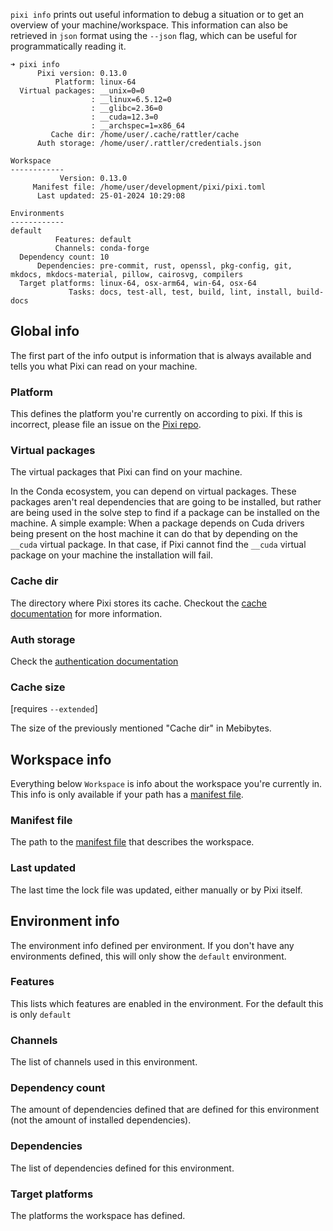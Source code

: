 
`pixi info` prints out useful information to debug a situation or to get an overview of your machine/workspace.
This information can also be retrieved in `json` format using the `--json` flag, which can be useful for programmatically reading it.

```title="Running pixi info in the pixi repo"
➜ pixi info
      Pixi version: 0.13.0
          Platform: linux-64
  Virtual packages: __unix=0=0
                  : __linux=6.5.12=0
                  : __glibc=2.36=0
                  : __cuda=12.3=0
                  : __archspec=1=x86_64
         Cache dir: /home/user/.cache/rattler/cache
      Auth storage: /home/user/.rattler/credentials.json

Workspace
------------
           Version: 0.13.0
     Manifest file: /home/user/development/pixi/pixi.toml
      Last updated: 25-01-2024 10:29:08

Environments
------------
default
          Features: default
          Channels: conda-forge
  Dependency count: 10
      Dependencies: pre-commit, rust, openssl, pkg-config, git, mkdocs, mkdocs-material, pillow, cairosvg, compilers
  Target platforms: linux-64, osx-arm64, win-64, osx-64
             Tasks: docs, test-all, test, build, lint, install, build-docs
```

## Global info

The first part of the info output is information that is always available and tells you what Pixi can read on your machine.

### Platform

This defines the platform you're currently on according to pixi.
If this is incorrect, please file an issue on the [Pixi repo](https://github.com/prefix-dev/pixi).

### Virtual packages

The virtual packages that Pixi can find on your machine.

In the Conda ecosystem, you can depend on virtual packages.
These packages aren't real dependencies that are going to be installed, but rather are being used in the solve step to find if a package can be installed on the machine.
A simple example: When a package depends on Cuda drivers being present on the host machine it can do that by depending on the `__cuda` virtual package.
In that case, if Pixi cannot find the `__cuda` virtual package on your machine the installation will fail.

### Cache dir

The directory where Pixi stores its cache.
Checkout the [cache documentation](../workspace/environment.md#caching-packages) for more information.

### Auth storage

Check the [authentication documentation](../deployment/authentication.md)

### Cache size

[requires `--extended`]

The size of the previously mentioned "Cache dir" in Mebibytes.

## Workspace info

Everything below `Workspace` is info about the workspace you're currently in.
This info is only available if your path has a [manifest file](../reference/pixi_manifest.md).

### Manifest file

The path to the [manifest file](../reference/pixi_manifest.md) that describes the workspace.

### Last updated

The last time the lock file was updated, either manually or by Pixi itself.

## Environment info

The environment info defined per environment. If you don't have any environments defined, this will only show the `default` environment.

### Features

This lists which features are enabled in the environment.
For the default this is only `default`

### Channels

The list of channels used in this environment.

### Dependency count

The amount of dependencies defined that are defined for this environment (not the amount of installed dependencies).

### Dependencies

The list of dependencies defined for this environment.

### Target platforms

The platforms the workspace has defined.
